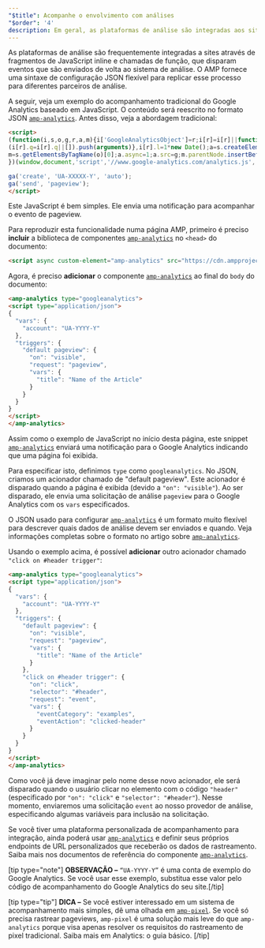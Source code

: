 ```yaml
---
"$title": Acompanhe o envolvimento com análises
"$order": '4'
description: Em geral, as plataformas de análise são integradas aos sites por meio de snippets de JavaScript inline e chamadas de função, que disparam eventos retornados ao sistema de análise.
---
```


As plataformas de análise são frequentemente integradas a sites através de fragmentos de JavaScript inline e chamadas de função, que disparam eventos que são enviados de volta ao sistema de análise. O AMP fornece uma sintaxe de configuração JSON flexível para replicar esse processo para diferentes parceiros de análise.

A seguir, veja um exemplo do acompanhamento tradicional do Google Analytics baseado em JavaScript. O conteúdo será reescrito no formato JSON [`amp-analytics`](../../../../documentation/components/reference/amp-analytics.md). Antes disso, veja a abordagem tradicional:

```html
<script>
(function(i,s,o,g,r,a,m){i['GoogleAnalyticsObject']=r;i[r]=i[r]||function(){
(i[r].q=i[r].q||[]).push(arguments)},i[r].l=1*new Date();a=s.createElement(o),
m=s.getElementsByTagName(o)[0];a.async=1;a.src=g;m.parentNode.insertBefore(a,m)
})(window,document,'script','//www.google-analytics.com/analytics.js','ga');

ga('create', 'UA-XXXXX-Y', 'auto');
ga('send', 'pageview');
</script>
```

Este JavaScript é bem simples. Ele envia uma notificação para acompanhar o evento de pageview.

Para reproduzir esta funcionalidade numa página AMP, primeiro é preciso **incluir** a biblioteca de componentes [`amp-analytics`](../../../../documentation/components/reference/amp-analytics.md) no `<head>` do documento:

```html
<script async custom-element="amp-analytics" src="https://cdn.ampproject.org/v0/amp-analytics-0.1.js"></script>
```

Agora, é preciso **adicionar** o componente [`amp-analytics`](../../../../documentation/components/reference/amp-analytics.md) ao final do `body` do documento:

```html
<amp-analytics type="googleanalytics">
<script type="application/json">
{
  "vars": {
    "account": "UA-YYYY-Y"
  },
  "triggers": {
    "default pageview": {
      "on": "visible",
      "request": "pageview",
      "vars": {
        "title": "Name of the Article"
      }
    }
  }
}
</script>
</amp-analytics>
```

Assim como o exemplo de JavaScript no início desta página, este snippet [`amp-analytics`](../../../../documentation/components/reference/amp-analytics.md) enviará uma notificação para o Google Analytics indicando que uma página foi exibida.

Para especificar isto, definimos `type` como `googleanalytics`. No JSON, criamos um acionador chamado de "default pageview".  Este acionador é disparado quando a página é exibida (devido a `"on": "visible"`). Ao ser disparado, ele envia uma solicitação de análise `pageview` para o Google Analytics com os `vars` especificados.

O JSON usado para configurar [`amp-analytics`](../../../../documentation/components/reference/amp-analytics.md) é um formato muito flexível para descrever quais dados de análise devem ser enviados e quando.  Veja informações completas sobre o formato no artigo sobre [`amp-analytics`](../../../../documentation/components/reference/amp-analytics.md).

Usando o exemplo acima, é possível **adicionar** outro acionador chamado `"click on #header trigger"`:

```html
<amp-analytics type="googleanalytics">
<script type="application/json">
{
  "vars": {
    "account": "UA-YYYY-Y"
  },
  "triggers": {
    "default pageview": {
      "on": "visible",
      "request": "pageview",
      "vars": {
        "title": "Name of the Article"
      }
    },
    "click on #header trigger": {
      "on": "click",
      "selector": "#header",
      "request": "event",
      "vars": {
        "eventCategory": "examples",
        "eventAction": "clicked-header"
      }
    }
  }
}
</script>
</amp-analytics>
```

Como você já deve imaginar pelo nome desse novo acionador, ele será disparado quando o usuário clicar no elemento com o código `"header"` (especificado por `"on": "click"` e `"selector": "#header"`).  Nesse momento, enviaremos uma solicitação `event` ao nosso provedor de análise, especificando algumas variáveis para inclusão na solicitação.

Se você tiver uma plataforma personalizada de acompanhamento para integração, ainda poderá usar [`amp-analytics`](../../../../documentation/components/reference/amp-analytics.md) e definir seus próprios endpoints de URL personalizados que receberão os dados de rastreamento. Saiba mais nos documentos de referência do componente [`amp-analytics`](../../../../documentation/components/reference/amp-analytics.md).

[tip type="note"] <strong>OBSERVAÇÃO –</strong>  `“UA-YYYY-Y”` é uma conta de exemplo do Google Analytics. Se você usar esse exemplo, substitua esse valor pelo código de acompanhamento do Google Analytics do seu site.[/tip]

[tip type="tip"] <strong>DICA –</strong>  Se você estiver interessado em um sistema de acompanhamento mais simples, dê uma olhada em [`amp-pixel`](../../../../documentation/components/reference/amp-pixel.md). Se você só precisa rastrear pageviews, <a><code>amp-pixel</code></a> é uma solução mais leve do que <a><code>amp-analytics</code></a> porque visa apenas resolver os requisitos do rastreamento de pixel tradicional. Saiba mais em <a>Analytics: o guia básico</a>. [/tip]
